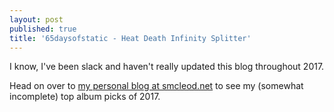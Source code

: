 ```yaml
---
layout: post
published: true
title: '65daysofstatic - Heat Death Infinity Splitter'
---
```


I know, I've been slack and haven't really updated this blog throughout 2017.

Head on over to [my personal blog at smcleod.net](https://smcleod.net/music/album-picks-2017/) to see my (somewhat incomplete) top album picks of 2017.